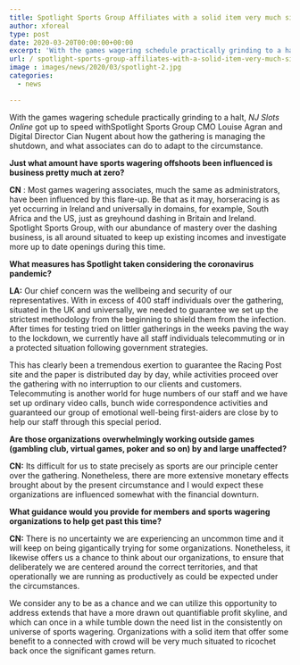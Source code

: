 ```yaml
---
title: Spotlight Sports Group Affiliates with a solid item very much situated to ricochet back once significant games return
author: xforeal 
type: post
date: 2020-03-20T00:00:00+00:00
excerpt: 'With the games wagering schedule practically grinding to a halt, NJ Slots Online made up for lost time withSpotlight Sports Group CMO Louise Agran and Digital Director Cian Nugent about how the gathering is managing the shutdown, and what subsidiaries can do to adapt to the situation '
url: / spotlight-sports-group-affiliates-with-a-solid-item-very-much-situated-to-ricochet-back-once-significant-games-return/
image : images/news/2020/03/spotlight-2.jpg
categories:
  - news

---
```

With the games wagering schedule practically grinding to a halt, _NJ Slots Online_ got up to speed withSpotlight Sports Group CMO Louise Agran and Digital Director Cian Nugent about how the gathering is managing the shutdown, and what associates can do to adapt to the circumstance. 

**Just what amount have sports wagering offshoots been influenced is business pretty much at zero?** 

**CN** : Most games wagering associates, much the same as administrators, have been influenced by this flare-up. Be that as it may, horseracing is as yet occurring in Ireland and universally in domains, for example, South Africa and the US, just as greyhound dashing in Britain and Ireland. Spotlight Sports Group, with our abundance of mastery over the dashing business, is all around situated to keep up existing incomes and investigate more up to date openings during this time. 

**What measures has Spotlight taken considering the coronavirus pandemic?** 

**LA:** Our chief concern was the wellbeing and security of our representatives. With in excess of 400 staff individuals over the gathering, situated in the UK and universally, we needed to guarantee we set up the strictest methodology from the beginning to shield them from the infection. After times for testing tried on littler gatherings in the weeks paving the way to the lockdown, we currently have all staff individuals telecommuting or in a protected situation following government strategies. 

This has clearly been a tremendous exertion to guarantee the Racing Post site and the paper is distributed day by day, while activities proceed over the gathering with no interruption to our clients and customers. Telecommuting is another world for huge numbers of our staff and we have set up ordinary video calls, bunch wide correspondence activities and guaranteed our group of emotional well-being first-aiders are close by to help our staff through this special period. 

**Are those organizations overwhelmingly working outside games (gambling club, virtual games, poker and so on) by and large unaffected?** 

**CN:** Its difficult for us to state precisely as sports are our principle center over the gathering. Nonetheless, there are more extensive monetary effects brought about by the present circumstance and I would expect these organizations are influenced somewhat with the financial downturn. 

**What guidance would you provide for members and sports wagering organizations to help get past this time?** 

**CN:** There is no uncertainty we are experiencing an uncommon time and it will keep on being gigantically trying for some organizations. Nonetheless, it likewise offers us a chance to think about our organizations, to ensure that deliberately we are centered around the correct territories, and that operationally we are running as productively as could be expected under the circumstances. 

We consider any to be as a chance and we can utilize this opportunity to address extends that have a more drawn out quantifiable profit skyline, and which can once in a while tumble down the need list in the consistently on universe of sports wagering. Organizations with a solid item that offer some benefit to a connected with crowd will be very much situated to ricochet back once the significant games return.